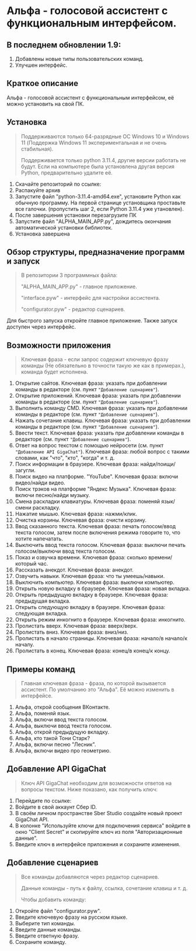 # Альфа - голосовой ассистент с функциональным интерфейсом.

## В последнем обновлении 1.9:
1) Добавлены новые типы пользовательских команд.
2) Улучшен интерфейс.

## Краткое описание
Альфа - голосовой ассистент с функциональным интерфейсом, её можно установить на свой ПК.

## Установка
> Поддерживаются только 64-разрядные ОС Windows 10 и Windows 11 (Поддержка Windows 11 экспериментальная и не очень стабильная).
>
> Поддерживается только python 3.11.4, другие версии работать не будут. Если на компьютере была установлена другая версия Python, предварительно удалите её.

1) Скачайте репозиторий по ссылке:
2) Распакуйте архив
3) Запустите файл "python-3.11.4-amd64.exe", установите Python как обычную программу. На первой странице установщика проставьте все галочки. (пропустить шаг 2, если Python 3.11.4 уже утановлен).
4) После завершения установки перезагрузите ПК
5) Запустите файл "ALPHA_MAIN_APP.py", дождитесь окончания автоматической установки библиотек.
6) Установка завершена

## Обзор структуры, предназначение программ и запуск
> В репозитории 3 программных файла:
>
> "ALPHA_MAIN_APP.py" - главное приложение.
>
> "interface.pyw" - интерфейс для настройки ассистента.
>
> "configurator.pyw" - редактор сценариев.

Для быстрого запуска откройте главное приложение. Также запуск доступен через интерфейс.

## Возможности приложения
> Ключевая фраза - если запрос содержит ключевую фразу команды (Не обязательно в точности такую же как в примерах.), команда будет исполнена.

1) Открытие сайтов. Ключевая фраза: указать при добавлении команды в редакторе (см. пункт ```"Добавление сценариев"```).
2) Открытие приложений. Ключевая фраза: указать при добавлении команды в редакторе (см. пункт ```"Добавление сценариев"```).
3) Выполнить команду CMD. Ключевая фраза: указать при добавлении команды в редакторе (см. пункт ```"Добавление сценариев"```).
4) Нажать сочетание клавиш. Ключевая фраза: указать при добавлении команды в редакторе (см. пункт ```"Добавление сценариев"```).
5) Ввести текст. Ключевая фраза: указать при добавлении команды в редакторе (см. пункт ```"Добавление сценариев"```).
6) Ответ на вопрос текстом с помощью нейросети (см. пункт ```"Добавление API GigaChat"```). Ключевая фраза: любой вопрос с такими словами, как "что", "кто", "когда" и т. д.
7) Поиск информации в браузере. Ключевая фраза: найди/поищи/загугли.
8) Поиск видео на платформе. "YouTube". Ключевая фраза: включи видео/найди видео.
9) Поиск трэков на платформе "Яндекс Музыка". Ключевая фраза: включи песню/найди музыку.
10) Смена раскладки клавиатуры. Ключевая фраза: поменяй язык/смени раскладку.
11) Нажатие мышью. Ключевая фраза: нажми/клик.
12) Очистка корзины. Ключевая фраза: очисти корзину.
13) Ввод сказанного текста. Ключевая фраза: печать голосом/ввод текста голосом, затем после включения режима говорите то, что хотите напечатать.
14) Выключить ввод текста голосом. Ключевая фраза: выключи печать голосом/выключи ввод текста голосом.
15) Показ и озвучка времени. Ключевая фраза: сколько времени/который час.
16) Рассказать анекдот. Ключевая фраза: анекдот.
17) Озвучить навыки. Ключевая фраза: что ты умеешь/навыки.
18) Выключить компьютер. Ключевая фраза: выключи компьютер.
19) Открыть новую вкладку в браузере. Ключевая фраза: новая вкладка.
20) Открыть предыдущую вкладку в браузере. Ключевая фраза: предыдущая вкладка.
21) Открыть следующую вкладку в браузере. Ключевая фраза: следующая вкладка.
22) Открыть режим инкогнито в браузере. Ключевая фраза: инкогнито.
23) Пролистать вверх. Ключевая фраза: вверх/верх.
24) Пролистать вниз. Ключевая фраза: вниз/низ.
25) Пролистать в начало страницы. Ключевая фраза: начало/в начало/к началу.
26) Пролистать в конец. Ключевая фраза: конец/в конец/к концу.

## Примеры команд
> Главная ключевая фраза - фраза, по которой вызывается ассистент. По умолчанию это "Альфа". Её можно изменить в интерфейсе.
1) Альфа, открой сообщения ВКонтакте.
2) Альфа, поменяй язык.
3) Альфа, включи ввод текста голосом.
4) Альфа, выключи ввод текста голосом.
5) Альфа, открой предыдущую вкладку.
6) Альфа, кто такой Тони Старк?
7) Альфа, включи песню "Лесник".
8) Альфа, включи видео про геометрию.

## Добавление API GigaChat

> Ключ API GigaChat необходим для возможности ответов на вопросы текстом. Ниже показано, как получить ключ:

1) Перейдите по ссылке:
2) Войдите в свой аккаунт Сбер ID.
3) В своём личном пространстве Sber Studio создайте новый проект GigaChat API.
4) В колонке "Используйте ключи для подключения сервиса" войдите в окно "Client Secret" и скопируйте ключ из поля "Авторизационные данные".
5) Введите ключ в интерфейсе приложения и сохраните изменения.

## Добавление сценариев

> Все команды добавляются через редактор сценариев.
> 
> Данные команды - путь к файлу, ссылка, сочетание клавиш и т. д.
>
> Чтобы добавить команду:

1) Откройте файл "configurator.pyw". 
2) Введите ключевую фразу на русском языке.
3) Выберите тип команды. 
4) Введите данные команды.
5) Введите ответную фразу.
6) Сохраните команду.